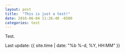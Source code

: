 ```yaml
---
layout: post
title:  "This is just a test!"
date: 2016-06-04 11:26:40 -0500
categories: test
---
```


Test.

Last update: {{ site.time | date: "%b %-d, %Y, HH:MM" }}
